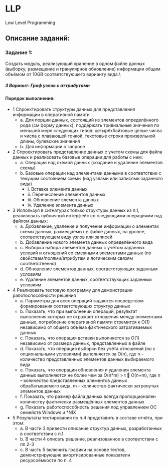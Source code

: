 # LLP
Low Level Programming

## Описание заданий:
### Задание 1:
Создать модуль, реализующий хранение в одном файле данных (выборку, размещение и гранулярное обновление) информации общим объёмом от 10GB соответствующего варианту вида.\
##### 3 Вариант: Граф узлов с аттрибутами
#### Порядок выполнения:
- 1 Спроектировать структуры данных для представления информации в оперативной памяти  
  - a. Для порции данных, состоящий из элементов определённого рода (см форму данных), поддержать тривиальные значения по меньшей мере следующих типов: цетырёхбайтовые целые числа и числа с плавающей точкой, текстовые строки произвольной длины, булевские значения
  - b. Для информации о запросе
- 2 Спроектировать представление данных с учетом схемы для файла данных и реализовать базовые
операции для работы с ним:
  - a. Операции над схемой данных (создание и удаление элементов схемы)
  - b. Базовые операции над элементами данными в соответствии с текущим состоянием схемы (над
узлами или записями заданного вида)
    - i. Вставка элемента данных
    - ii. Перечисление элементов данных
    - iii. Обновление элемента данных
    - iv. Удаление элемента данных
- 3 Используя в сигнатурах только структуры данных из п.1, реализовать публичный интерфейс со
следующими операциями над файлом данных:
  - a. Добавление, удаление и получение информации о элементах схемы данных, размещаемых в
файле данных, на уровне, соответствующем виду узлов или записей
  - b. Добавление нового элемента данных определённого вида
  - c. Выборка набора элементов данных с учётом заданных условий и отношений со смежными
элементами данных (по свойствам/полями/атрибутам и логическим связям соответственно)
  - d. Обновление элементов данных, соответствующих заданным условиям
  - e. Удаление элементов данных, соответствующих заданным условиям
- 4 Реализовать тестовую программу для демонстрации работоспособности решения
  - a. Параметры для всех операций задаются посредством формирования соответствующих структур
данных
  - b. Показать, что при выполнении операций, результат выполнения которых не отражает
отношения между элементами данных, потребление оперативной памяти стремится к O(1)
независимо от общего объёма фактического затрагиваемых данных
  - c. Показать, что операция вставки выполняется за O(1) независимо от размера данных,
представленных в файле
  - d. Показать, что операция выборки без учёта отношений (но с опциональными условиями)
выполняется за O(n), где n – количество представленных элементов данных выбираемого вида
  - e. Показать, что операции обновления и удаления элемента данных выполняются не более чем за
O(n*m) > t  O(n+m), где n – количество представленных элементов данных обрабатываемого
вида, m – количество фактически затронутых элементов данных
  - f. Показать, что размер файла данных всегда пропорционален количеству фактически размещённых элементов данных
  - g. Показать работоспособность решения под управлением ОС семейств Windows и *NIX
- 5 Результаты тестирования по п.4 представить в составе отчёта, при этом:
  - a. В части 3 привести описание структур данных, разработанных в соответствии с п.1
  - b. В части 4 описать решение, реализованное в соответствии с пп.2-3
  - c. В часть 5 включить графики на основе тестов, демонстрирующие амортизированные показатели
ресурсоёмкости по п. 4
